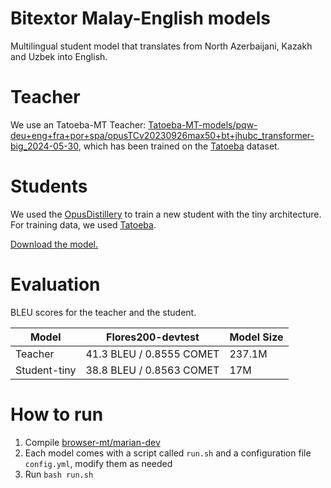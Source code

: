 # Bitextor Malay-English models

Multilingual student model that translates from North Azerbaijani, Kazakh and Uzbek into English.

# Teacher
We use an Tatoeba-MT Teacher: [Tatoeba-MT-models/pqw-deu+eng+fra+por+spa/opusTCv20230926max50+bt+jhubc_transformer-big_2024-05-30](https://object.pouta.csc.fi/Tatoeba-MT-models/pqw-deu+eng+fra+por+spa/opusTCv20230926max50+bt+jhubc_transformer-big_2024-05-30.zip), which has been trained on the [Tatoeba](https://github.com/Helsinki-NLP/Tatoeba-Challenge/tree/master/data) dataset.


# Students
We used the [OpusDistillery](https://github.com/Helsinki-NLP/OpusDistillery) to train a new student with the tiny architecture. For training data, we used [Tatoeba](https://github.com/Helsinki-NLP/Tatoeba-Challenge/tree/master/data). 

[Download the model.](https://object.pouta.csc.fi/hplt_bitextor_models/zsm-eng.zip)

# Evaluation
BLEU scores for the teacher and the student.

|Model|Flores200-devtest| Model Size |
|---|---|---|
|Teacher | 41.3 BLEU / 0.8555 COMET | 237.1M	 | 
|Student-tiny | 38.8 BLEU / 0.8563 COMET | 17M |

# How to run
1. Compile [browser-mt/marian-dev](https://github.com/browsermt/marian-dev)
2. Each model comes with a script called `run.sh` and a configuration file `config.yml`, modify them as needed
3. Run `bash run.sh`